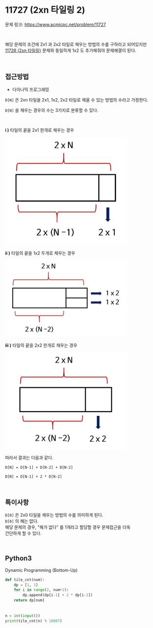 # 11727 (2xn 타일링 2)

문제 링크: <https://www.acmicpc.net/problem/11727>

<br>

해당 문제의 조건에 2x1 과 2x2 타일로 채우는 방법의 수를 구하라고 되어있지만  
[11726 (2xn 타일링)](https://www.acmicpc.net/problem/11726) 문제와 동일하게 1x2 도 추가해줘야 문제해결이 된다.  

<br>

## 접근방법

- 다이나믹 프로그래밍

`D[N]` 은 2xn 타일을 2x1, 1x2, 2x2 타일로 채울 수 있는 방법의 수라고 가정한다.  

`D[N]` 을 채우는 경우의 수는 3가지로 분류할 수 있다.  

<br>

**i )** 타일의 끝을 2x1 한개로 채우는 경우

<img src="https://github.com/DevBruce/Algorithm_Problem_Solving/blob/master/Baekjoon/images/baekjoon-11727-tile01.png" width="400">  

<br>

**ii )** 타일의 끝을 1x2 두개로 채우는 경우

<img src="https://github.com/DevBruce/Algorithm_Problem_Solving/blob/master/Baekjoon/images/baekjoon-11727-tile02.png" width="400">  

<br>

**iii )** 타일의 끝을 2x2 한개로 채우는 경우

<img src="https://github.com/DevBruce/Algorithm_Problem_Solving/blob/master/Baekjoon/images/baekjoon-11727-tile03.png" width="400">  

<br>

따라서 결과는 다음과 같다.

```
D[N] = D[N-1] + D[N-2] + D[N-2]
```

```
D[N] = D[N-1] + 2 * D[N-2]
```

<br>

## 특이사항

`D[0]` 은 2x0 타일을 채우는 방법의 수를 의미하게 된다.  
`D[0]` 의 해는 없다.  
해당 문제의 경우, "해가 없다" 를 1개라고 할당할 경우 문제접근을 더욱  
간단하게 할 수 있다.  

<br>

## Python3

Dynamic Programming (Bottom-Up)

```python
def tile_cnt(num):
    dp = [1, 1]
    for i in range(2, num+1):
        dp.append(dp[i-1] + 2 * dp[i-2])
    return dp[num]


n = int(input())
print(tile_cnt(n) % 10007)
```
